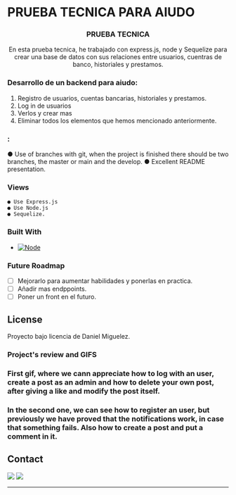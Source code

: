 # PRUEBA TECNICA PARA AIUDO

<h3 align="center">PRUEBA TECNICA</h3>

<p align="center">En esta prueba tecnica, he trabajado con express.js, node y Sequelize para crear una base de datos con sus relaciones entre usuarios, cuentras de banco, historiales y prestamos.</p>

### Desarrollo de un backend para aiudo:

<objectives>
  <ol>
    <li>Registro de usuarios, cuentas bancarias, historiales y prestamos.</li>
    <li>Log in de usuarios</a></li>
    <li>Verlos y crear mas</li>
    <li>Eliminar todos los elementos que hemos mencionado anteriormente.</a></li>
  </ol>
</objectives>

### :

● Use of branches with git, when the project is finished there should be two branches, the master or main and the develop.
● Excellent README presentation.

### Views


    ● Use Express.js
    ● Use Node.js
    ● Sequelize.
</views>

### Built With

- [![Node][node.js]][node.js-url]

### Future Roadmap

- [ ] Mejorarlo para aumentar habilidades y ponerlas en practica.
- [ ] Añadir mas endppoints.
- [ ] Poner un front en el futuro.

## License

Proyecto bajo licencia de Daniel Miguelez.

### Project's review and GIFS

### First gif, where we cann appreciate how to log with an user, create a post as an admin and how to delete your own post, after giving a like and modify the post itself.




### In the second one, we can see how to register an user, but previously we have proved that the notifications work, in case that something fails. Also how to create a post and put a comment in it.




## Contact

<p align="center">

<a href = "mailto:danielmiguelez1993@gmail.com"><img src="https://img.shields.io/badge/-Gmail-%23333?style=for-the-badge&logo=gmail&logoColor=white" target="_blank"></a>
<a href="https://github.com/DanielMiguelez" target="_blank"><img src="https://img.shields.io/badge/-LinkedIn-%230077B5?style=for-the-badge&logo=linkedin&logoColor=white" target="_blank"></a> 
</p>

---

<!-- MARKDOWN LINKS & IMAGES -->
<!-- https://www.markdownguide.org/basic-syntax/#reference-style-links -->

[linkedin-shield]: https://img.shields.io/badge/-LinkedIn-black.svg?style=for-the-badge&logo=linkedin&colorB=555
[linkedin-url]: https://linkedin.com/in/sergiocano-dev
[product-screenshot]: images/screenshot.png
[Next.js]: https://img.shields.io/badge/next.js-000000?style=for-the-badge&logo=nextdotjs&logoColor=white
[Next-url]: https://nextjs.org/
[React.js]: https://img.shields.io/badge/React-20232A?style=for-the-badge&logo=react&logoColor=61DAFB
[React-url]: https://reactjs.org/
[Vue.js]: https://img.shields.io/badge/Vue.js-35495E?style=for-the-badge&logo=vuedotjs&logoColor=4FC08D
[Vue-url]: https://vuejs.org/
[Angular.io]: https://img.shields.io/badge/Angular-DD0031?style=for-the-badge&logo=angular&logoColor=white
[Angular-url]: https://angular.io/
[JWT]: https://img.shields.io/badge/JWT-black?style=for-the-badge&logo=JSON%20web%20tokens
[JWT-url]: https://jwt.io/
[Vercel]: https://img.shields.io/badge/vercel-%23000000.svg?style=for-the-badge&logo=vercel&logoColor=white
[Vercel-url]: https://vercel.com/
[MongoDB]: https://img.shields.io/badge/MongoDB-%234ea94b.svg?style=for-the-badge&logo=mongodb&logoColor=white
[MongoDB-url]: https://www.mongodb.com/es
[Express.js]: https://img.shields.io/badge/express.js-%23404d59.svg?style=for-the-badge&logo=express&logoColor=%2361DAFB
[Express.js-url]: https://expressjs.com/
[Node.JS]: https://img.shields.io/badge/node.js-6DA55F?style=for-the-badge&logo=node.js&logoColor=white
[Node.JS-url]: https://nodejs.org/en/
[SASS]: https://img.shields.io/badge/SASS-pink?style=for-the-badge&logo=SASS&logoColor=white
[SASS-url]: https://sass-lang.com/
[React]: https://img.shields.io/badge/React-219ebc?style=for-the-badge&logo=React&typoColor=fedcba&logoColor=white
[React-url]: https://es.reactjs.org/
[Postman]: https://img.shields.io/badge/Postman-FF6C37?style=for-the-badge&logo=postman&logoColor=white
[Postman-url]: https://www.postman.com/